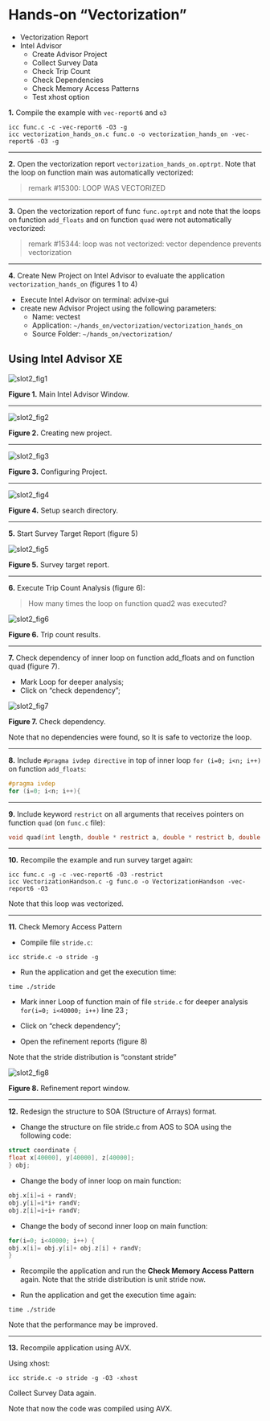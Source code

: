 # Hands-on “Vectorization” #

* Vectorization Report
* Intel Advisor
	* Create Advisor Project
	* Collect Survey Data
	* Check Trip Count
	* Check Dependencies
	* Check Memory Access Patterns
	* Test xhost option

**1.** Compile the example with `vec-report6` and `o3`

```
icc func.c -c -vec-report6 -O3 -g
icc vectorization_hands_on.c func.o -o vectorization_hands_on -vec-report6 -O3 -g
```
______

**2.** Open the vectorization report `vectorization_hands_on.optrpt`. Note that the loop on function main was automatically vectorized:

> remark #15300: LOOP WAS VECTORIZED
______

**3.** Open the vectorization report of func `func.optrpt` and note that the loops on function `add_floats` and on function `quad` were not automatically vectorized:

> remark #15344: loop was not vectorized: vector dependence prevents vectorization
______

**4.** Create New Project on Intel Advisor to evaluate the application `vectorization_hands_on` (figures 1 to 4)

* Execute Intel Advisor on terminal: advixe-gui
* create new Advisor Project using the following parameters:
	* Name: vectest
	* Application: `~/hands_on/vectorization/vectorization_hands_on`
	* Source Folder: `~/hands_on/vectorization/`


## Using Intel Advisor XE

![slot2_fig1](img/slot2_fig1.png)

**Figure 1.** Main Intel Advisor Window.
______

![slot2_fig2](img/slot2_fig2.png)

**Figure 2.** Creating new project.
______

![slot2_fig3](img/slot2_fig3.png)

**Figure 3.** Configuring Project.
______

![slot2_fig4](img/slot2_fig4.png)

**Figure 4.** Setup search directory.
______

**5.** Start Survey Target Report (figure 5)

![slot2_fig5](img/slot2_fig5.png)

**Figure 5.** Survey target report.
______

**6.** Execute Trip Count Analysis (figure 6):

> How many times the loop on function quad2 was executed?

![slot2_fig6](img/slot2_fig6.png)

**Figure 6.** Trip count results.
______

**7.** Check dependency of inner loop on function add_floats and on function quad (figure 7).

* Mark Loop for deeper analysis;
* Click on “check dependency”;

![slot2_fig7](img/slot2_fig7.png)

**Figure 7.** Check dependency.

Note that no dependencies were found, so It is safe to vectorize the loop.
______

**8.** Include `#pragma ivdep directive` in top of inner loop `for (i=0; i<n; i++)` on function `add_floats`:

```c
#pragma ivdep
for (i=0; i<n; i++){
```
______

**9.** Include keyword `restrict` on all arguments that receives pointers on function `quad` (on `func.c` file):

```c
void quad(int length, double * restrict a, double * restrict b, double * restrict c, double * restrict x1, double * restrict x2)
```
______

**10.** Recompile the example and run survey target again:

```
icc func.c -g -c -vec-report6 -O3 -restrict
icc VectorizationHandson.c -g func.o -o VectorizationHandson -vec-report6 -O3
```

Note that this loop was vectorized.
______

**11.** Check Memory Access Pattern

* Compile file `stride.c`:
```
icc stride.c -o stride -g
```

* Run the application and get the execution time:
```
time ./stride
```

* Mark inner Loop of function main of file `stride.c` for deeper analysis `for(i=0; i<40000; i++)` line 23 ;

* Click on “check dependency”;

* Open the refinement reports (figure 8)


Note that the stride distribution is “constant stride”

![slot2_fig8](img/slot2_fig8.png)

**Figure 8.** Refinement report window.
______

**12.** Redesign the structure to SOA (Structure of Arrays) format.

* Change the structure on file stride.c from AOS to SOA using the following code:

```c
struct coordinate {
float x[40000], y[40000], z[40000];
} obj;
```

* Change the body of inner loop on main function:

```c
obj.x[i]=i + randV;
obj.y[i]=i*i+ randV;
obj.z[i]=i+i+ randV;
```

* Change the body of second inner loop on main function:

```c
for(i=0; i<40000; i++) {
obj.x[i]= obj.y[i]+ obj.z[i] + randV;
}
```

* Recompile the application and run the **Check Memory Access Pattern** again. Note that the stride distribution is unit stride now.

* Run the application and get the execution time again:

```
time ./stride
```
Note that the performance may be improved.
______

**13.** Recompile application using AVX.

Using xhost:

```
icc stride.c -o stride -g -O3 -xhost
```

Collect Survey Data again. 

Note that now the code was compiled using AVX.
